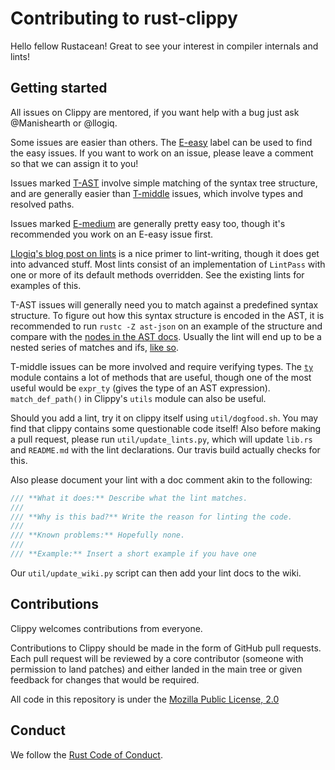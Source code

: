 # Contributing to rust-clippy

Hello fellow Rustacean! Great to see your interest in compiler internals and lints!

## Getting started

All issues on Clippy are mentored, if you want help with a bug just ask @Manishearth or @llogiq.

Some issues are easier than others. The [E-easy](https://github.com/Manishearth/rust-clippy/labels/E-easy)
label can be used to find the easy issues. If you want to work on an issue, please leave a comment
so that we can assign it to you!

Issues marked [T-AST](https://github.com/Manishearth/rust-clippy/labels/T-AST) involve simple
matching of the syntax tree structure, and are generally easier than
[T-middle](https://github.com/Manishearth/rust-clippy/labels/T-middle) issues, which involve types
and resolved paths.

Issues marked [E-medium](https://github.com/Manishearth/rust-clippy/labels/E-medium) are generally
pretty easy too, though it's recommended you work on an E-easy issue first.

[Llogiq's blog post on lints](https://llogiq.github.io/2015/06/04/workflows.html) is a nice primer
to lint-writing, though it does get into advanced stuff. Most lints consist of an implementation of
`LintPass` with one or more of its default methods overridden. See the existing lints for examples
of this.

T-AST issues will generally need you to match against a predefined syntax structure. To figure out
how this syntax structure is encoded in the AST, it is recommended to run `rustc -Z ast-json` on an
example of the structure and compare with the
[nodes in the AST docs](http://manishearth.github.io/rust-internals-docs/syntax/ast/). Usually
the lint will end up to be a nested series of matches and ifs,
[like so](https://github.com/Manishearth/rust-clippy/blob/de5ccdfab68a5e37689f3c950ed1532ba9d652a0/src/misc.rs#L34).

T-middle issues can be more involved and require verifying types. The
[`ty`](http://manishearth.github.io/rust-internals-docs/rustc/ty) module contains a
lot of methods that are useful, though one of the most useful would be `expr_ty` (gives the type of
an AST expression). `match_def_path()` in Clippy's `utils` module can also be useful.

Should you add a lint, try it on clippy itself using `util/dogfood.sh`. You may find that clippy
contains some questionable code itself! Also before making a pull request, please run
`util/update_lints.py`, which will update `lib.rs` and `README.md` with the lint declarations. Our
travis build actually checks for this.

Also please document your lint with a doc comment akin to the following:
```rust
/// **What it does:** Describe what the lint matches.
///
/// **Why is this bad?** Write the reason for linting the code.
///
/// **Known problems:** Hopefully none.
///
/// **Example:** Insert a short example if you have one
```

Our `util/update_wiki.py` script can then add your lint docs to the wiki.

## Contributions

Clippy welcomes contributions from everyone.

Contributions to Clippy should be made in the form of GitHub pull requests. Each pull request will
be reviewed by a core contributor (someone with permission to land patches) and either landed in the
main tree or given feedback for changes that would be required.

All code in this repository is under the [Mozilla Public License, 2.0](https://www.mozilla.org/MPL/2.0/)

## Conduct

We follow the [Rust Code of Conduct](http://www.rust-lang.org/conduct.html).


<!-- adapted from https://github.com/servo/servo/blob/master/CONTRIBUTING.md -->
